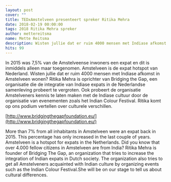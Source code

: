 ```yaml
---
layout: post
cover: ""
title: TEDxAmstelveen presenteert spreker Ritika Mehra
date: 2018-02-19 00:00:00
tags: 2018 Ritika Mehra spreker
author: mettereitsma
name: Mette Reitsma
description: Wisten jullie dat er ruim 4000 mensen met Indiase afkomst in Amstelveen wonen? Ritika Mehra is oprichter van Bridging the Gap, een organisatie die de integratie van Indiase expats in de Nederlandse samenleving probeert te vergroten.
hits: 99
---
```


<amp-img src="{{ site.url }}/assets/sprekers/ritika-mehra.png" width="656" height="400" layout="responsive" alt="{{page.title}}" class="mb3"></amp-img>

In 2015 was 7,5% van de Amstelveense inwoners een expat en dit is inmiddels alleen maar toegenomen. Amstelveen is de expat hotspot van Nederland. Wisten jullie dat er ruim 4000 mensen met Indiase afkomst in Amstelveen wonen? Ritika Mehra is oprichter van Bridging the Gap, een organisatie die de integratie van Indiase expats in de Nederlandse samenleving probeert te vergroten. Ook probeert de organisatie Amstelveners kennis te laten maken met de Indiase cultuur door de organisatie van evenementen zoals het Indian Colour Festival. Ritika komt op ons podium vertellen over culturele verschillen.

[http://www.bridgingthegapfoundation.eu/](http://www.bridgingthegapfoundation.eu/)


More than 7% from all inhabitants in Amstelveen were an expat back in 2015. This percentage has only increased in the last couple of years. Amstelveen is a hotspot for expats in the Netherlands.
Did you know that over 4.000 fellow citizens in Amstelveen are from India? Ritika Mehra is founder of Bridging The Gap, an organization that tries to increase the integration of Indian expats in Dutch society.
The organization also tries to get all Amstelveners acquainted with Indian culture by organizing events such as the Indian Colour Festival.She will be on our stage to tell us about cultural differences.

